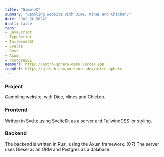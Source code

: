 ```yaml
---
title: "GambleX"
summary: "Gambling website with Dice, Mines and Chicken."
date: "Jul 26 2024"
draft: false
tags:
- JavaScript
- TypeScript
- TailwindCSS
- Svelte
- Rust
- Axum
- PostgreSQL
demoUrl: https://astro-sphere-demo.vercel.app
repoUrl: https://github.com/markhorn-dev/astro-sphere
---
```

### Project
Gambling website, with Dice, Mines and Chicken.

### Frontend
Written in Svelte using SvelteKit as a server and TailwindCSS for styling.

### Backend
The backend is written in Rust, using the Axum framework. (0.7)
The server uses Diesel as an ORM and Postgres as a database.